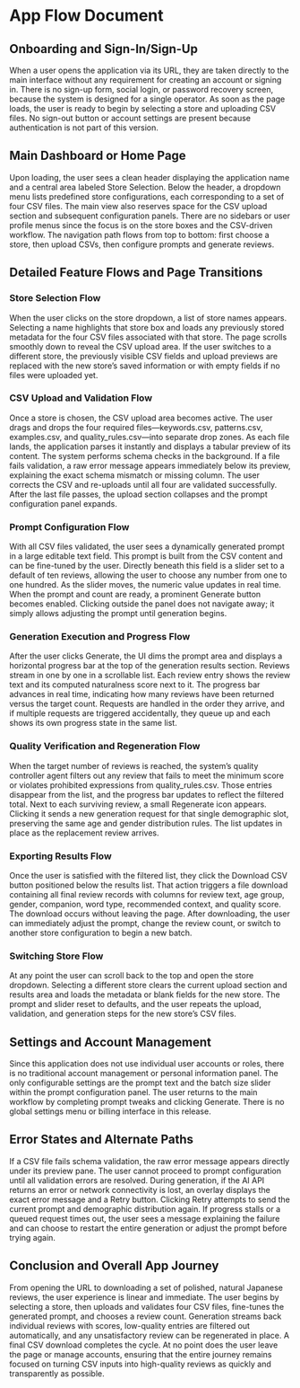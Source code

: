 # App Flow Document

## Onboarding and Sign-In/Sign-Up

When a user opens the application via its URL, they are taken directly to the main interface without any requirement for creating an account or signing in. There is no sign-up form, social login, or password recovery screen, because the system is designed for a single operator. As soon as the page loads, the user is ready to begin by selecting a store and uploading CSV files. No sign-out button or account settings are present because authentication is not part of this version.

## Main Dashboard or Home Page

Upon loading, the user sees a clean header displaying the application name and a central area labeled Store Selection. Below the header, a dropdown menu lists predefined store configurations, each corresponding to a set of four CSV files. The main view also reserves space for the CSV upload section and subsequent configuration panels. There are no sidebars or user profile menus since the focus is on the store boxes and the CSV-driven workflow. The navigation path flows from top to bottom: first choose a store, then upload CSVs, then configure prompts and generate reviews.

## Detailed Feature Flows and Page Transitions

### Store Selection Flow

When the user clicks on the store dropdown, a list of store names appears. Selecting a name highlights that store box and loads any previously stored metadata for the four CSV files associated with that store. The page scrolls smoothly down to reveal the CSV upload area. If the user switches to a different store, the previously visible CSV fields and upload previews are replaced with the new store’s saved information or with empty fields if no files were uploaded yet.

### CSV Upload and Validation Flow

Once a store is chosen, the CSV upload area becomes active. The user drags and drops the four required files—keywords.csv, patterns.csv, examples.csv, and quality_rules.csv—into separate drop zones. As each file lands, the application parses it instantly and displays a tabular preview of its content. The system performs schema checks in the background. If a file fails validation, a raw error message appears immediately below its preview, explaining the exact schema mismatch or missing column. The user corrects the CSV and re-uploads until all four are validated successfully. After the last file passes, the upload section collapses and the prompt configuration panel expands.

### Prompt Configuration Flow

With all CSV files validated, the user sees a dynamically generated prompt in a large editable text field. This prompt is built from the CSV content and can be fine-tuned by the user. Directly beneath this field is a slider set to a default of ten reviews, allowing the user to choose any number from one to one hundred. As the slider moves, the numeric value updates in real time. When the prompt and count are ready, a prominent Generate button becomes enabled. Clicking outside the panel does not navigate away; it simply allows adjusting the prompt until generation begins.

### Generation Execution and Progress Flow

After the user clicks Generate, the UI dims the prompt area and displays a horizontal progress bar at the top of the generation results section. Reviews stream in one by one in a scrollable list. Each review entry shows the review text and its computed naturalness score next to it. The progress bar advances in real time, indicating how many reviews have been returned versus the target count. Requests are handled in the order they arrive, and if multiple requests are triggered accidentally, they queue up and each shows its own progress state in the same list.

### Quality Verification and Regeneration Flow

When the target number of reviews is reached, the system’s quality controller agent filters out any review that fails to meet the minimum score or violates prohibited expressions from quality_rules.csv. Those entries disappear from the list, and the progress bar updates to reflect the filtered total. Next to each surviving review, a small Regenerate icon appears. Clicking it sends a new generation request for that single demographic slot, preserving the same age and gender distribution rules. The list updates in place as the replacement review arrives.

### Exporting Results Flow

Once the user is satisfied with the filtered list, they click the Download CSV button positioned below the results list. That action triggers a file download containing all final review records with columns for review text, age group, gender, companion, word type, recommended context, and quality score. The download occurs without leaving the page. After downloading, the user can immediately adjust the prompt, change the review count, or switch to another store configuration to begin a new batch.

### Switching Store Flow

At any point the user can scroll back to the top and open the store dropdown. Selecting a different store clears the current upload section and results area and loads the metadata or blank fields for the new store. The prompt and slider reset to defaults, and the user repeats the upload, validation, and generation steps for the new store’s CSV files.

## Settings and Account Management

Since this application does not use individual user accounts or roles, there is no traditional account management or personal information panel. The only configurable settings are the prompt text and the batch size slider within the prompt configuration panel. The user returns to the main workflow by completing prompt tweaks and clicking Generate. There is no global settings menu or billing interface in this release.

## Error States and Alternate Paths

If a CSV file fails schema validation, the raw error message appears directly under its preview pane. The user cannot proceed to prompt configuration until all validation errors are resolved. During generation, if the AI API returns an error or network connectivity is lost, an overlay displays the exact error message and a Retry button. Clicking Retry attempts to send the current prompt and demographic distribution again. If progress stalls or a queued request times out, the user sees a message explaining the failure and can choose to restart the entire generation or adjust the prompt before trying again.

## Conclusion and Overall App Journey

From opening the URL to downloading a set of polished, natural Japanese reviews, the user experience is linear and immediate. The user begins by selecting a store, then uploads and validates four CSV files, fine-tunes the generated prompt, and chooses a review count. Generation streams back individual reviews with scores, low-quality entries are filtered out automatically, and any unsatisfactory review can be regenerated in place. A final CSV download completes the cycle. At no point does the user leave the page or manage accounts, ensuring that the entire journey remains focused on turning CSV inputs into high-quality reviews as quickly and transparently as possible.